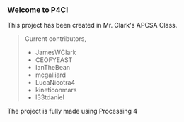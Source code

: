 
### Welcome to P4C!

This project has been created in Mr. Clark's APCSA Class.
> Current contributors,
> - JamesWClark
> - CEOFYEAST
> - IanTheBean
> - mcgalliard
> - LucaNicotra4
> - kineticonmars
> - l33tdaniel 

The project is fully made using Processing 4



